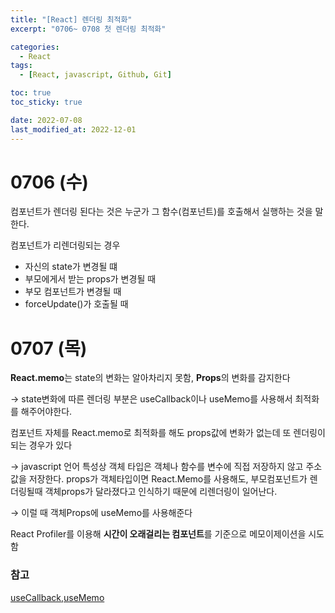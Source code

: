 ```yaml
---
title: "[React] 렌더링 최적화"
excerpt: "0706~ 0708 첫 렌더링 최적화"

categories:
  - React
tags:
  - [React, javascript, Github, Git]

toc: true
toc_sticky: true

date: 2022-07-08
last_modified_at: 2022-12-01
---
```


# 0706 (수)

컴포넌트가 렌더링 된다는 것은 누군가 그 함수(컴포넌트)를 호출해서 실행하는 것을 말한다.

컴포넌트가 리렌더링되는 경우

- 자신의 state가 변경될 떄
- 부모에게서 받는 props가 변경될 때
- 부모 컴포넌트가 변경될 때
- forceUpdate()가 호출될 때

# 0707 (목)

**React.memo**는 state의 변화는 알아차리지 못함, **Props**의 변화를 감지한다

→ state변화에 따른 렌더링 부분은 useCallback이나 useMemo를 사용해서 최적화를 해주어야한다.

컴포넌트 자체를 React.memo로 최적화를 해도 props값에 변화가 없는데 또 렌더링이 되는 경우가 있다

→ javascript 언어 특성상 객체 타입은 객체나 함수를 변수에 직접 저장하지 않고 주소값을 저장한다. props가 객체타입이면 React.Memo를 사용해도, 부모컴포넌트가 렌더링될때 객체props가 달라졌다고 인식하기 때문에 리렌더링이 일어난다.

→ 이럴 때 객체Props에 useMemo를 사용해준다

React Profiler를 이용해 **시간이 오래걸리는 컴포넌트**를 기준으로 메모이제이션을 시도함

### 참고

[useCallback,useMemo](https://velog.io/@syc765/useMemo-useCallback)
